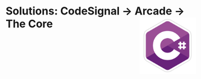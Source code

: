 # Solutions: CodeSignal -> Arcade -> The Core <img src="https://github.com/levonaramyan/ISTC_C-_Professional/blob/master/C_sharp_logo.png" align="right" width="150px" height="150px" />
